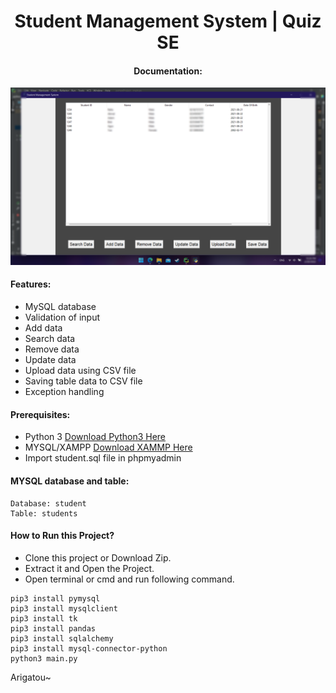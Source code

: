 #  <center>Student Management System | Quiz SE</center>
####  <center>Documentation: </center>

<img src="documentation/newdoc.png" />

#### Features:
- MySQL database
- Validation of input
- Add data
- Search data
- Remove data
- Update data
- Upload data using CSV file
- Saving table data to CSV file
- Exception handling

#### Prerequisites:
- Python 3 [Download Python3 Here](https://www.python.org/downloads/)
- MYSQL/XAMPP [Download XAMMP Here](https://www.apachefriends.org/download.html)
- Import student.sql file in phpmyadmin

#### MYSQL database and table:
```
Database: student 
Table: students
```


#### How to Run this Project?
- Clone this project or Download Zip.
- Extract it and Open the Project.
- Open terminal or cmd and run following command.
```shell
pip3 install pymysql
pip3 install mysqlclient
pip3 install tk
pip3 install pandas
pip3 install sqlalchemy
pip3 install mysql-connector-python
python3 main.py
```

Arigatou~
